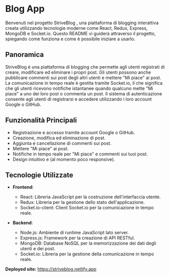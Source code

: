 # Blog App

Benvenuti nel progetto StriveBlog , una piattaforma di blogging interattiva creata utilizzando tecnologie moderne come React, Redux, Express, MongoDB e Socket.io. Questo README vi guiderà attraverso il progetto, spiegando come funziona e come è possibile iniziare a usarlo.

## Panoramica

StriveBlog è una piattaforma di blogging che permette agli utenti registrati di creare, modificare ed eliminare i propri post. Gli utenti possono anche pubblicare commenti sui post degli altri utenti e mettere "Mi piace" ai post. La comunicazione in tempo reale è gestita tramite Socket.io, il che significa che gli utenti ricevono notifiche istantanee quando qualcuno mette "Mi piace" a uno dei loro post o commenta un post. Il sistema di autenticazione consente agli utenti di registrarsi e accedere utilizzando i loro account Google o GitHub.

## Funzionalità Principali

- Registrazione e accesso tramite account Google o GitHub.
- Creazione, modifica ed eliminazione di post.
- Aggiunta e cancellazione di commenti sui post.
- Mettere "Mi piace" ai post.
- Notifiche in tempo reale per "Mi piace" e commenti sui tuoi post.
- Design intuitivo e (al momento poco responsive).

## Tecnologie Utilizzate

- **Frontend**:
  - React: Libreria JavaScript per la costruzione dell'interfaccia utente.
  - Redux: Libreria per la gestione dello stato dell'applicazione.
  - Socket.io-client: Client Socket.io per la comunicazione in tempo reale.
  
- **Backend**:
  - Node.js: Ambiente di runtime JavaScript lato server.
  - Express.js: Framework per la creazione di API RESTful.
  - MongoDB: Database NoSQL per la memorizzazione dei dati degli utenti e dei post.
  - Socket.io: Libreria per la gestione della comunicazione in tempo reale.


**Deployed site:**  https://striveblog.netlify.app
